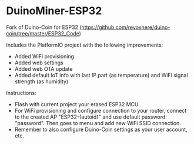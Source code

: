 # DuinoMiner-ESP32

Fork of Duino-Coin for ESP32 (https://github.com/revoxhere/duino-coin/tree/master/ESP32_Code)

Includes the PlatformIO project with the following improvements:
+ Added WiFi provisioning
+ Added web settings
+ Added web OTA update
+ Added default IoT info with last IP part (as temperature) and WiFi signal strength (as humidity)

Instructions:
+ Flash with current project your erased ESP32 MCU.
+ For WiFi provisioning and configure connection to your router, connect to the created AP "ESP32-{autoid}" and use default password: "password". Then goes to menu and add new WiFi SSID connection.
+ Remember to also configure Duino-Coin settings as your user account, etc.
